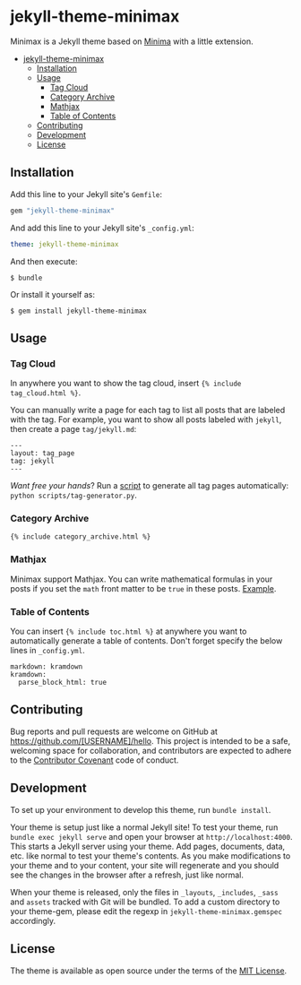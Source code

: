 # jekyll-theme-minimax

Minimax is a Jekyll theme based on [Minima](https://github.com/jekyll/minima) with a little extension.

- [jekyll-theme-minimax](#jekyll-theme-minimax)
  - [Installation](#installation)
  - [Usage](#usage)
    - [Tag Cloud](#tag-cloud)
    - [Category Archive](#category-archive)
    - [Mathjax](#mathjax)
    - [Table of Contents](#table-of-contents)
  - [Contributing](#contributing)
  - [Development](#development)
  - [License](#license)

## Installation

Add this line to your Jekyll site's `Gemfile`:

```ruby
gem "jekyll-theme-minimax"
```

And add this line to your Jekyll site's `_config.yml`:

```yaml
theme: jekyll-theme-minimax
```

And then execute:

    $ bundle

Or install it yourself as:

    $ gem install jekyll-theme-minimax

## Usage

### Tag Cloud

In anywhere you want to show the tag cloud, insert `{% include tag_cloud.html %}`. 

You can manually write a page for each tag to list all posts that are labeled with the tag. For example, you want to show all posts labeled with `jekyll`, then create a page `tag/jekyll.md`:

```
---
layout: tag_page
tag: jekyll
---
```

*Want free your hands*? Run a [script](scripts/tag-generator.py) to generate all tag pages automatically: `python scripts/tag-generator.py`.

### Category Archive

`{% include category_archive.html %}`

### Mathjax

Minimax support Mathjax. You can write mathematical formulas in your posts if you set the `math` front matter to be `true` in these posts. [Example](_posts/2019-02-21-test-mathjax.md).

### Table of Contents

You can insert `{% include toc.html %}` at anywhere you want to automatically generate a table of contents. Don't forget specify the below lines in `_config.yml`.

```
markdown: kramdown
kramdown:
  parse_block_html: true
```

## Contributing

Bug reports and pull requests are welcome on GitHub at https://github.com/[USERNAME]/hello. This project is intended to be a safe, welcoming space for collaboration, and contributors are expected to adhere to the [Contributor Covenant](http://contributor-covenant.org) code of conduct.

## Development

To set up your environment to develop this theme, run `bundle install`.

Your theme is setup just like a normal Jekyll site! To test your theme, run `bundle exec jekyll serve` and open your browser at `http://localhost:4000`. This starts a Jekyll server using your theme. Add pages, documents, data, etc. like normal to test your theme's contents. As you make modifications to your theme and to your content, your site will regenerate and you should see the changes in the browser after a refresh, just like normal.

When your theme is released, only the files in `_layouts`, `_includes`, `_sass` and `assets` tracked with Git will be bundled.
To add a custom directory to your theme-gem, please edit the regexp in `jekyll-theme-minimax.gemspec` accordingly.

## License

The theme is available as open source under the terms of the [MIT License](https://opensource.org/licenses/MIT).

